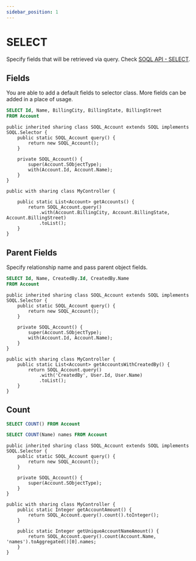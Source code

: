 ```yaml
---
sidebar_position: 1
---
```


# SELECT

Specify fields that will be retrieved via query. Check [SOQL API - SELECT](../../api/standard-soql/soql.md#select).

## Fields

You are able to add a default fields to selector class. More fields can be added in a place of usage.

```sql
SELECT Id, Name, BillingCity, BillingState, BillingStreet
FROM Account
```
```apex
public inherited sharing class SOQL_Account extends SOQL implements SOQL.Selector {
    public static SOQL_Account query() {
        return new SOQL_Account();
    }

    private SOQL_Account() {
        super(Account.SObjectType);
        with(Account.Id, Account.Name);
    }
}

public with sharing class MyController {

    public static List<Account> getAccounts() {
        return SOQL_Account.query()
            .with(Account.BillingCity, Account.BillingState, Account.BillingStreet)
            .toList();
    }
}
```

## Parent Fields

Specify relationship name and pass parent object fields.

```sql
SELECT Id, Name, CreatedBy.Id, CreatedBy.Name
FROM Account
```
```apex
public inherited sharing class SOQL_Account extends SOQL implements SOQL.Selector {
    public static SOQL_Account query() {
        return new SOQL_Account();
    }

    private SOQL_Account() {
        super(Account.SObjectType);
        with(Account.Id, Account.Name);
    }
}

public with sharing class MyController {
    public static List<Account> getAccountsWithCreatedBy() {
        return SOQL_Account.query()
            .with('CreatedBy', User.Id, User.Name)
            .toList();
    }
}
```

## Count

```sql
SELECT COUNT() FROM Account

SELECT COUNT(Name) names FROM Account
```
```apex
public inherited sharing class SOQL_Account extends SOQL implements SOQL.Selector {
    public static SOQL_Account query() {
        return new SOQL_Account();
    }

    private SOQL_Account() {
        super(Account.SObjectType);
    }
}

public with sharing class MyController {
    public static Integer getAccountAmount() {
        return SOQL_Account.query().count().toInteger();
    }

    public static Integer getUniqueAccountNameAmount() {
        return SOQL_Account.query().count(Account.Name, 'names').toAggregated()[0].names;
    }
}
```
